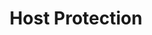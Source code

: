 ---
title: Host Protection
show_read_time: false
canonical_url: 'https://docs.projectcalico.org/v3.9/getting-started/bare-metal/index'
---